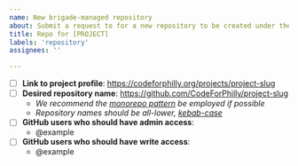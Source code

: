 ```yaml
---
name: New brigade-managed repository
about: Submit a request to for a new repository to be created under the CodeForPhilly organization
title: Repo for [PROJECT]
labels: 'repository'
assignees: ''

---
```


- [ ] **Link to project profile**: https://codeforphilly.org/projects/project-slug
- [ ] **Desired repository name**: https://github.com/CodeForPhilly/project-slug
  - *We recommend the [monorepo pattern](https://gomonorepo.org/) be employed if possible*
  - *Repository names should be all-lower, [kebab-case](https://en.toolpage.org/tool/kebabcase)*
- [ ] **GitHub users who should have admin access**:
  - @example
- [ ] **GitHub users who should have write access**:
  - @example
